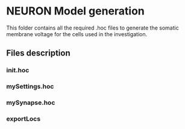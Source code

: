 
# NEURON Model generation

This folder contains all the required .hoc files to generate the somatic membrane voltage for the cells used in the investigation.

## Files description

### init.hoc

### mySettings.hoc

### mySynapse.hoc

### exportLocs






